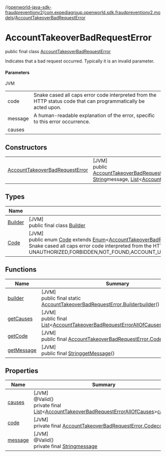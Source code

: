 //[openworld-java-sdk-fraudpreventionv2](../../../index.md)/[com.expediagroup.openworld.sdk.fraudpreventionv2.models](../index.md)/[AccountTakeoverBadRequestError](index.md)

# AccountTakeoverBadRequestError

public final class [AccountTakeoverBadRequestError](index.md)

Indicates that a bad request occurred. Typically it is an invalid parameter.

#### Parameters

JVM

| | |
|---|---|
| code | Snake cased all caps error code interpreted from the HTTP status code that can programmatically be acted upon. |
| message | A human-readable explanation of the error, specific to this error occurrence. |
| causes |

## Constructors

| | |
|---|---|
| [AccountTakeoverBadRequestError](-account-takeover-bad-request-error.md) | [JVM]<br>public [AccountTakeoverBadRequestError](index.md)[AccountTakeoverBadRequestError](-account-takeover-bad-request-error.md)([AccountTakeoverBadRequestError.Code](-code/index.md)code, [String](https://docs.oracle.com/javase/8/docs/api/java/lang/String.html)message, [List](https://docs.oracle.com/javase/8/docs/api/java/util/List.html)&lt;[AccountTakeoverBadRequestErrorAllOfCauses](../-account-takeover-bad-request-error-all-of-causes/index.md)&gt;causes) |

## Types

| Name | Summary |
|---|---|
| [Builder](-builder/index.md) | [JVM]<br>public final class [Builder](-builder/index.md) |
| [Code](-code/index.md) | [JVM]<br>public enum [Code](-code/index.md) extends [Enum](https://docs.oracle.com/javase/8/docs/api/java/lang/Enum.html)&lt;[AccountTakeoverBadRequestError.Code](-code/index.md)&gt;<br>Snake cased all caps error code interpreted from the HTTP status code that can programmatically be acted upon. Values: UNAUTHORIZED,FORBIDDEN,NOT_FOUND,ACCOUNT_UPDATE_NOT_FOUND,TOO_MANY_REQUESTS,INTERNAL_SERVER_ERROR,BAD_GATEWAY,RETRYABLE_ACCOUNT_SCREEN_FAILURE,RETRYABLE_ACCOUNT_UPDATE_FAILURE,GATEWAY_TIMEOUT,BAD_REQUEST |

## Functions

| Name | Summary |
|---|---|
| [builder](builder.md) | [JVM]<br>public final static [AccountTakeoverBadRequestError.Builder](-builder/index.md)[builder](builder.md)() |
| [getCauses](get-causes.md) | [JVM]<br>public final [List](https://docs.oracle.com/javase/8/docs/api/java/util/List.html)&lt;[AccountTakeoverBadRequestErrorAllOfCauses](../-account-takeover-bad-request-error-all-of-causes/index.md)&gt;[getCauses](get-causes.md)() |
| [getCode](get-code.md) | [JVM]<br>public final [AccountTakeoverBadRequestError.Code](-code/index.md)[getCode](get-code.md)() |
| [getMessage](get-message.md) | [JVM]<br>public final [String](https://docs.oracle.com/javase/8/docs/api/java/lang/String.html)[getMessage](get-message.md)() |

## Properties

| Name | Summary |
|---|---|
| [causes](index.md#1535197201%2FProperties%2F-1883119931) | [JVM]<br>@Valid()<br>private final [List](https://docs.oracle.com/javase/8/docs/api/java/util/List.html)&lt;[AccountTakeoverBadRequestErrorAllOfCauses](../-account-takeover-bad-request-error-all-of-causes/index.md)&gt;[causes](index.md#1535197201%2FProperties%2F-1883119931) |
| [code](index.md#-1551076306%2FProperties%2F-1883119931) | [JVM]<br>private final [AccountTakeoverBadRequestError.Code](-code/index.md)[code](index.md#-1551076306%2FProperties%2F-1883119931) |
| [message](index.md#-1992638696%2FProperties%2F-1883119931) | [JVM]<br>@Valid()<br>private final [String](https://docs.oracle.com/javase/8/docs/api/java/lang/String.html)[message](index.md#-1992638696%2FProperties%2F-1883119931) |
